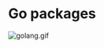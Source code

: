 # Go packages

![golang.gif](https://g-kutty.github.io/go-packages/public/images/golang.gif?raw=true)